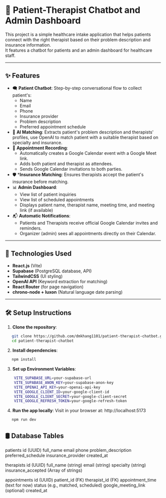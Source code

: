 # 🧠 Patient-Therapist Chatbot and Admin Dashboard

This project is a simple healthcare intake application that helps patients connect with the right therapist based on their problem description and insurance information.  
It features a chatbot for patients and an admin dashboard for healthcare staff.

---

## ✨ Features

- 🗨️ **Patient Chatbot**: Step-by-step conversational flow to collect patient's:
  - Name
  - Email
  - Phone
  - Insurance provider
  - Problem description
  - Preferred appointment schedule
- 🔎 **AI Matching**: Extracts patient's problem description and therapists' profiles, use OpenAI to match patient with a suitable therapist based on specialty and insurance.
- 📅 **Appointment Recording**: 
  - Automatically creates a Google Calendar event with a Google Meet link.
  - Adds both patient and therapist as attendees.
  - Sends Google Calendar invitations to both parties.
- 🛡️ ***Insurance Matching**: Ensures therapists accept the patient's insurance before matching.
- 📊 **Admin Dashboard**:
  - View list of patient inquiries
  - View list of scheduled appointments
  - Displays patient name, therapist name, meeting time, and meeting link (if available)
- 📬 **Automatic Notifications**:
  - Patients and Therapists receive official Google Calendar invites and reminders.
  - Organizer (admin) sees all appointments directly on their Calendar.

---

## 🚀 Technologies Used

- **React.js** (Vite)
- **Supabase** (PostgreSQL database, API)
- **TailwindCSS** (UI styling)
- **OpenAI API** (Keyword extraction for matching)
- **React Router** (for page navigation)
- **chrono-node + luxon** (Natural language date parsing)

---

## 🛠️ Setup Instructions

1. **Clone the repository**:
```bash
   git clone https://github.com/dmkhang1101/patient-therapist-chatbot.git
   cd patient-therapist-chatbot
```

2. **Install dependencies**:
```bash
   npm install
```

3. **Set up Environment Variables**: 
```bash
    VITE_SUPABASE_URL=your-supabase-url
    VITE_SUPABASE_ANON_KEY=your-supabase-anon-key
    VITE_OPENAI_API_KEY=your-openai-api-key
    VITE_GOOGLE_CLIENT_ID=your-google-client-id
    VITE_GOOGLE_CLIENT_SECRET=your-google-client-secret
    VITE_GOOGLE_REFRESH_TOKEN=your-google-refresh-token
```

4. **Run the app locally**:
Visit in your browser at: http://localhost:5173
```bash
   npm run dev
```

## 🛢️ Database Tables

patients
id (UUID)
full_name
email
phone
problem_description
preferred_schedule
insurance_provider
created_at

therapists
id (UUID)
full_name (string)
email (string)
specialty (string)
insurance_accepted (Array of strings)

appointments
id (UUID)
patient_id (FK)
therapist_id (FK)
appointment_time (text for now)
status (e.g., matched, scheduled)
google_meeting_link (optional)
created_at

